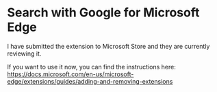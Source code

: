 # Search with Google for Microsoft Edge
I have submitted the extension to Microsoft Store and they are currently reviewing it.

If you want to use it now, you can find the instructions here: https://docs.microsoft.com/en-us/microsoft-edge/extensions/guides/adding-and-removing-extensions